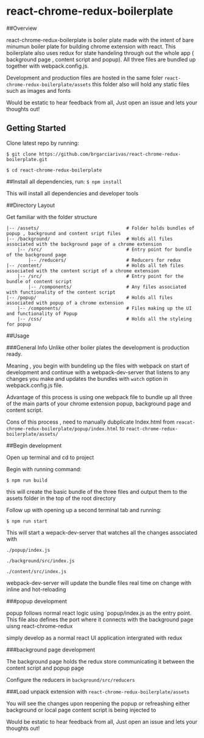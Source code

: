 # react-chrome-redux-boilerplate

##Overview

react-chrome-redux-boilerplate is boiler plate made with the intent of bare minumun boiler plate for building chrome extension with react. This boilerplate also uses redux for state handeling through out the whole app ( background page , content script and popup). All three files are bundled up together with webpack.config.js.

Development and production files are hosted in the same foler `react-chrome-redux-boilerplate/assets` this folder also will hold any static files such as images and fonts


Would be estatic to hear feedback from all, Just open an issue and lets your thoughts out!


## Getting Started

Clone latest repo by running:

	$ git clone https://github.com/brgarciarivas/react-chrome-redux-boilerplate.git

	$ cd react-chrome-redux-boilerplate

##Install all dependencies, run: `$ npm install`

This will install all dependencies and developer tools

##Directory Layout

Get familiar with the folder structure

```
|-- /assets/								# Folder holds bundles of popup , background and content sript files
|-- /background/							# Holds all files associated with the background page of a chrome extension
	|-- /src/								# Entry point for bundle of the background page
		|-- /reducers/						# Reducers for redux
|-- /content/								# Holds all teh files associated with the content script of a chrome extension
	|-- /src/								# Entry point for the bundle of content script
		|-- /components/					# Any files associated with functionality of the content script 
|-- /popup/									# Holds all files associated with popup of a chrome extension
	|-- /components/						# Files making up the UI and functionality of Popup
	|-- /css/								# Holds all the styleing for popup
```

##Usage 

###General Info
Unlike other boiler plates the development is production ready.

Meaning , you begin with bundeling up the files with webpack on start of development and continue with a webpack-dev-server that listens to any changes you make and updates the bundles with `watch` option in webpack.config.js file.

Advantage of this process is using one webpack file to bundle up all three of the main parts of your chrome extension popup, background page and content script.

Cons of this process , need to manually dubplicate Index.html from `reacat-chrome-redux-boilerplate/popup/index.html` to `react-chrome-redux-boilerplate/assets/`

##Begin development

Open up terminal and cd to project

Begin with running command:

	$ npm run build

this will create the basic bundle of the three files and output them to the assets folder in the top of the root directory

Follow up with opening up a second terminal tab and running:

	$ npm run start

This will start a wepack-dev-server that watches all the changes associated with 
	
	./popup/index.js

	./background/src/index.js

	./content/src/index.js

webpack-dev-server will update the bundle files real time on change with inline and hot-reloading 

###popup development

popup follows normal react logic using `popup/index.js as the entry point. This file also defines the port where it connects with the background page uisng react-chrome-redux

simply develop as a normal react UI application intergrated with redux

###background page development

The background page holds the redux store communicating it between the content script and popup page

Configure the reducers in `background/src/reducers`


###Load unpack extension with `react-chrome-redux-boilerplate/assets`

You will see the changes upon reopening the popup or refreashing either background or local page content script is being injected to


Would be estatic to hear feedback from all, Just open an issue and lets your thoughts out!









